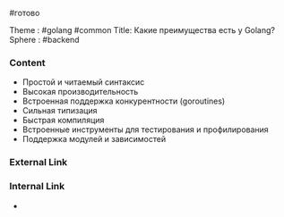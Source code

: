 #готово 

Theme : #golang #common 
Title: Какие преимущества есть у Golang?
Sphere : #backend

### Content

- Простой и читаемый синтаксис
- Высокая производительность
- Встроенная поддержка конкурентности (goroutines)
- Сильная типизация
- Быстрая компиляция
- Встроенные инструменты для тестирования и профилирования
- Поддержка модулей и зависимостей
### External Link



### Internal Link

- 